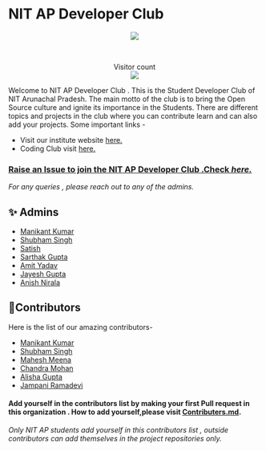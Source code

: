 # NIT AP Developer Club
<p align="center">

<img align="center" src="https://github.com/nit-ap/nit-ap/blob/main/NITAP.png" />

</p>
<br>

<p align="center">Visitor count<br><img src="https://profile-counter.glitch.me/nit-ap/count.svg" /></p>






Welcome to NIT AP Developer Club . This is the Student Developer Club of NIT Arunachal Pradesh.
The main motto of the club is to bring the Open Source culture and ignite its importance in the Students.
There are different topics and projects in the club where you can contribute learn and can also add your projects.
Some important links -
<ul>
    <li>Visit our institute website <a href="https://nitap.ac.in">here.</a></li>
    <li>Coding Club visit <a href="https://www.nitap.ac.in/quick/CodingClub/home/">here.</a></li>
</ul>





### <ins>Raise an Issue to join the NIT AP Developer Club .Check </ins>[*here.*](https://github.com/nit-ap/nit-ap/blob/main/joinorg.md)
*For any queries , please reach out to any of the admins.*







## ✨ Admins
- [Manikant Kumar](https://github.com/devil-cyber)
- [Shubham Singh](https://github.com/suubh)
- [Satish](https://github.com/)
- [Sarthak Gupta](https://github.com/cod3bug)
- [Amit Yadav](https://github.com/amityadav341)
- [Jayesh Gupta](https://github.com/jayesh-ctrl)
- [Anish Nirala](https://github.com/Anish-Nirala) 

## 🤝Contributors
Here is the list of our amazing contributors-
- [Manikant Kumar](https://github.com/devil-cyber)
- [Shubham Singh](https://github.com/suubh)
- [Mahesh Meena](https://github.com/mahgiteshNITAP)
- [Chandra Mohan](https://github.com/chandra474)
- [Alisha Gupta](https://github.com/AlishaGupta0707)
- [Jampani Ramadevi](https://github.com/ramadevi-rd)

#### Add yourself in the contributors list by making your first Pull request in this organization . How to add yourself,please visit [Contributers.md](https://github.com/nit-ap/nit-ap/blob/main/Contributors.md).

*Only NIT AP students add yourself in this contributors list , outside contributors can add themselves in the project repositories only.*
 

